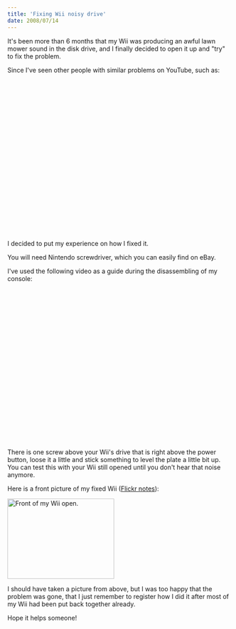 ```yaml
---
title: 'Fixing Wii noisy drive'
date: 2008/07/14
---
```


It's been more than 6 months that my Wii was producing an awful lawn mower sound in the disk drive, and I finally decided to open it up and "try" to fix the problem.

Since I've seen other people with similar problems on YouTube, such as:

<object classid="clsid:d27cdb6e-ae6d-11cf-96b8-444553540000" width="425" height="344" codebase="http://download.macromedia.com/pub/shockwave/cabs/flash/swflash.cab#version=6,0,40,0"><param name="allowFullScreen" value="true" /><param name="src" value="http://www.youtube.com/v/12-NW8SEnME&amp;hl=en&amp;fs=1" /><embed type="application/x-shockwave-flash" width="425" height="344" src="http://www.youtube.com/v/12-NW8SEnME&amp;hl=en&amp;fs=1" allowfullscreen="true"></embed></object>

I decided to put my experience on how I fixed it.

You will need Nintendo screwdriver, which you can easily find on eBay.

I've used the following video as a guide during the disassembling of my console:

<object classid="clsid:d27cdb6e-ae6d-11cf-96b8-444553540000" width="425" height="344" codebase="http://download.macromedia.com/pub/shockwave/cabs/flash/swflash.cab#version=6,0,40,0"><param name="allowFullScreen" value="true" /><param name="src" value="http://www.youtube.com/v/g8epujddQTc&amp;hl=en&amp;fs=1" /><embed type="application/x-shockwave-flash" width="425" height="344" src="http://www.youtube.com/v/g8epujddQTc&amp;hl=en&amp;fs=1" allowfullscreen="true"></embed></object>

There is one screw above your Wii's drive that is right above the power button, loose it a little and stick something to level the plate a little bit up. You can test this with your Wii still opened until you don't hear that noise anymore.

Here is a front picture of my fixed Wii ([Flickr notes](http://www.flickr.com/photos/pirelenito/2665570671/)):

<a title="Front of my Wii open. by pirelenito, on Flickr" href="http://www.flickr.com/photos/pirelenito/2665570671/"><img src="http://farm4.static.flickr.com/3114/2665570671_0d7dbdfe0b_m.jpg" alt="Front of my Wii open." width="240" height="180" /></a>

I should have taken a picture from above, but I was too happy that the problem was gone, that I just remember to register how I did it after most of my Wii had been put back together already.

Hope it helps someone!